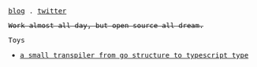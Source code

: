 <p>
  <samp>
    <a href="https://oanakiaja.tech/" target="_blank">blog</a> .
    <a href="https://twitter.com/oanakiaja" target="_blank">twitter</a>
  </samp>
</p>

<p>
  <s>
    <samp>
      Work almost all day, but open source all dream. 
    </samp>
  </s>
</p>

<samp>
  Toys
</samp>
<ul>
  <li>
    <samp> 
        <a href="https://go2type.vercel.app" target="_blank">
          a small transpiler from go structure to typescript type 
        </a>
    </samp>
  </li>
</ul>


